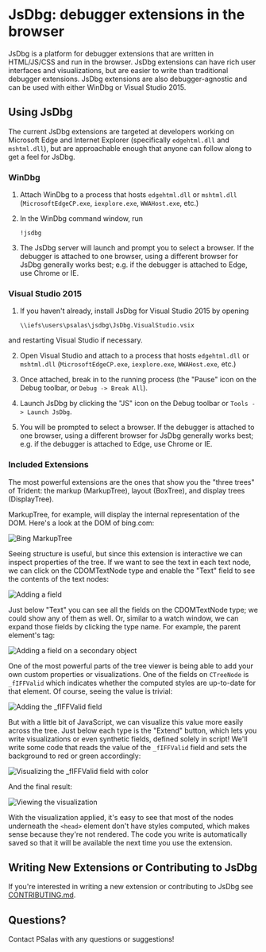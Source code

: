 # JsDbg: debugger extensions in the browser
JsDbg is a platform for debugger extensions that are written in HTML/JS/CSS and run in the browser.  JsDbg extensions can have rich user interfaces and visualizations, but are easier to write than traditional debugger extensions.  JsDbg extensions are also debugger-agnostic and can be used with either WinDbg or Visual Studio 2015.

## Using JsDbg

The current JsDbg extensions are targeted at developers working on Microsoft Edge and Internet Explorer (specifically `edgehtml.dll` and `mshtml.dll`), but are approachable enough that anyone can follow along to get a feel for JsDbg.

### WinDbg

1. Attach WinDbg to a process that hosts `edgehtml.dll` or `mshtml.dll` (`MicrosoftEdgeCP.exe`, `iexplore.exe`, `WWAHost.exe`, etc.)

2. In the WinDbg command window, run
    ```
    !jsdbg
    ```

3. The JsDbg server will launch and prompt you to select a browser. If the debugger is attached to one browser, using a different browser for JsDbg generally works best; e.g. if the debugger is attached to Edge, use Chrome or IE.

### Visual Studio 2015

1. If you haven't already, install JsDbg for Visual Studio 2015 by opening
    ```
    \\iefs\users\psalas\jsdbg\JsDbg.VisualStudio.vsix
    ```
and restarting Visual Studio if necessary.

2. Open Visual Studio and attach to a process that hosts `edgehtml.dll` or `mshtml.dll` (`MicrosoftEdgeCP.exe`, `iexplore.exe`, `WWAHost.exe`, etc.)

3. Once attached, break in to the running process (the "Pause" icon on the Debug toolbar, or `Debug -> Break All`).

4. Launch JsDbg by clicking the "JS" icon on the Debug toolbar or `Tools -> Launch JsDbg`.

5. You will be prompted to select a browser. If the debugger is attached to one browser, using a different browser for JsDbg generally works best; e.g. if the debugger is attached to Edge, use Chrome or IE.

### Included Extensions

The most powerful extensions are the ones that show you the "three trees" of Trident: the markup (MarkupTree), layout (BoxTree), and display trees (DisplayTree).

MarkupTree, for example, will display the internal representation of the DOM.  Here's a look at the DOM of bing.com:

![Bing MarkupTree](./readme/markuptree_1.png "Bing MarkupTree") 

Seeing structure is useful, but since this extension is interactive we can inspect properties of the tree.  If we want to see the text in each text node, we can click on the CDOMTextNode type and enable the "Text" field to see the contents of the text nodes:

![Adding a field](./readme/markuptree_2.png "Adding a field")

Just below "Text" you can see all the fields on the CDOMTextNode type; we could show any of them as well.  Or, similar to a watch window, we can expand those fields by clicking the type name.  For example, the parent element's tag:

![Adding a field on a secondary object](./readme/markuptree_3.png "Adding a field on a secondary object")

One of the most powerful parts of the tree viewer is being able to add your own custom properties or visualizations.  One of the fields on `CTreeNode` is `_fIFFValid` which indicates whether the computed styles are up-to-date for that element.  Of course, seeing the value is trivial:

![Adding the _fIFFValid field](./readme/markuptree_4.png "Adding the _fIFFValid field")

But with a little bit of JavaScript, we can visualize this value more easily across the tree.  Just below each type is the "Extend" button, which lets you write visualizations or even synthetic fields, defined solely in script!  We'll write some code that reads the value of the `_fIFFValid` field and sets the background to red or green accordingly:

![Visualizing the _fIFFValid field with color](./readme/markuptree_5.png "Visualizing the _fIFFValid field with color")

And the final result:

![Viewing the visualization](./readme/markuptree_6.png "Viewing the visualization")

With the visualization applied, it's easy to see that most of the nodes underneath the `<head>` element don't have styles computed, which makes sense because they're not rendered.  The code you write is automatically saved so that it will be available the next time you use the extension.

## Writing New Extensions or Contributing to JsDbg

If you're interested in writing a new extension or contributing to JsDbg see [CONTRIBUTING.md](./CONTRIBUTING.md).

## Questions?

Contact PSalas with any questions or suggestions!